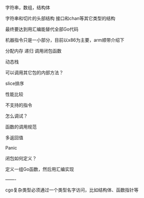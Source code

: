 字符串，数组，结构体

字符串和切片的头部结构
接口和chan等其它类型的结构

最终要达到用汇编能替代全部Go代码

机器指令只是一小部分，目前以x86为主要，arm顺带介绍下

分配内存
递归
调用闭包函数

动态栈

可以调用其它包的内部方法？

slice排序

性能比较

不支持的指令

怎么调试？

函数的调用规范

多返回值

Panic

闭包如何定义？

定义一组Go函数，然后用汇编实现

——-

cgo复杂类型必须通过一个类型名字访问，比如结构体、函数指针等
